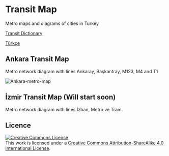 # Transit Map

Metro maps and diagrams of cities in Turkey

[Transit Dictionary](https://github.com/farukbrgl/transit-map/blob/master/trasit_dictionary_en.md)

[Türkçe](https://github.com/farukbrgl/metro-harita/blob/master/README.md)

## Ankara Transit Map

Metro network diagram with lines Ankaray, Başkantray, M123, M4 and T1

![Ankara-metro-map](https://github.com/farukbrgl/metro-harita/raw/master/ankara/%C5%9Eematik.png)

## İzmir Transit Map (Will start soon)

Metro network diagram with lines İzban, Metro ve Tram.

<!-- ![Ankara-ulaşım-haritası](https://github.com/farukbrgl/transit-map/raw/master/ankara/%C5%9Eematik.png) -->

## Licence

<a rel="license" href="http://creativecommons.org/licenses/by-sa/4.0/"><img alt="Creative Commons License" style="border-width:0" src="https://i.creativecommons.org/l/by-sa/4.0/80x15.png" /></a><br />This work is licensed under a <a rel="license" href="http://creativecommons.org/licenses/by-sa/4.0/">Creative Commons Attribution-ShareAlike 4.0 International License</a>.

